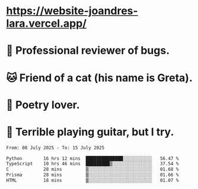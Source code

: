 # https://website-joandres-lara.vercel.app/
# 🐛 Professional reviewer of bugs.
# 🐱 Friend of a cat (his name is Greta).
# 📜 Poetry lover.
# 🎸 Terrible playing guitar, but I try.

<!--START_SECTION:waka-->

```txt
From: 08 July 2025 - To: 15 July 2025

Python        16 hrs 12 mins  ██████████████░░░░░░░░░░░   56.47 %
TypeScript    10 hrs 46 mins  █████████▒░░░░░░░░░░░░░░░   37.54 %
C             28 mins         ▒░░░░░░░░░░░░░░░░░░░░░░░░   01.68 %
Prisma        28 mins         ▒░░░░░░░░░░░░░░░░░░░░░░░░   01.66 %
HTML          18 mins         ▒░░░░░░░░░░░░░░░░░░░░░░░░   01.07 %
```

<!--END_SECTION:waka-->
